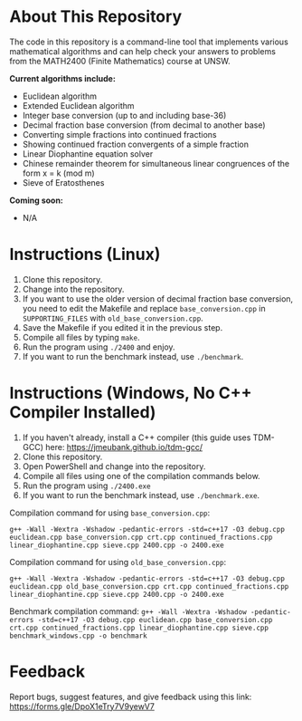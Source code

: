 # About This Repository
The code in this repository is a command-line tool that implements various mathematical algorithms and can help check your answers to problems from the MATH2400 (Finite Mathematics) course at UNSW.

**Current algorithms include:**
- Euclidean algorithm
- Extended Euclidean algorithm
- Integer base conversion (up to and including base-36)
- Decimal fraction base conversion (from decimal to another base)
- Converting simple fractions into continued fractions
- Showing continued fraction convergents of a simple fraction
- Linear Diophantine equation solver
- Chinese remainder theorem for simultaneous linear congruences of the form x = k (mod m)
- Sieve of Eratosthenes

**Coming soon:**
- N/A

# Instructions (Linux)
1. Clone this repository.
2. Change into the repository.
3. If you want to use the older version of decimal fraction base conversion, you need to edit the Makefile and replace ```base_conversion.cpp``` in ```SUPPORTING_FILES``` with ```old_base_conversion.cpp```.
4. Save the Makefile if you edited it in the previous step.
5. Compile all files by typing ```make```.
6. Run the program using ```./2400``` and enjoy.
7. If you want to run the benchmark instead, use ```./benchmark```.

# Instructions (Windows, No C++ Compiler Installed)
1. If you haven't already, install a C++ compiler (this guide uses TDM-GCC) here: https://jmeubank.github.io/tdm-gcc/
2. Clone this repository.
3. Open PowerShell and change into the repository.
4. Compile all files using one of the compilation commands below.
5. Run the program using ```./2400.exe```
7. If you want to run the benchmark instead, use ```./benchmark.exe```.

Compilation command for using ```base_conversion.cpp```:

```g++ -Wall -Wextra -Wshadow -pedantic-errors -std=c++17 -O3 debug.cpp euclidean.cpp base_conversion.cpp crt.cpp continued_fractions.cpp linear_diophantine.cpp sieve.cpp 2400.cpp -o 2400.exe```

Compilation command for using ```old_base_conversion.cpp```:

```g++ -Wall -Wextra -Wshadow -pedantic-errors -std=c++17 -O3 debug.cpp euclidean.cpp old_base_conversion.cpp crt.cpp continued_fractions.cpp linear_diophantine.cpp sieve.cpp 2400.cpp -o 2400.exe```

Benchmark compilation command: ```g++ -Wall -Wextra -Wshadow -pedantic-errors -std=c++17 -O3 debug.cpp euclidean.cpp base_conversion.cpp crt.cpp continued_fractions.cpp linear_diophantine.cpp sieve.cpp benchmark_windows.cpp -o benchmark```


# Feedback
Report bugs, suggest features, and give feedback using this link: https://forms.gle/DpoX1eTry7V9yewV7
